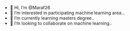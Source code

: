 - 👋 Hi, I’m @Maraf26
- 👀 I’m interested in participating machine learning area...
- 🌱 I’m currently learning masters degree..
- 💞️ I’m looking to collaborate on machine learning..

<!---
Maraf26/Maraf26 is a ✨ special ✨ repository because its `README.md` (this file) appears on your GitHub profile.
You can click the Preview link to take a look at your changes.
--->
